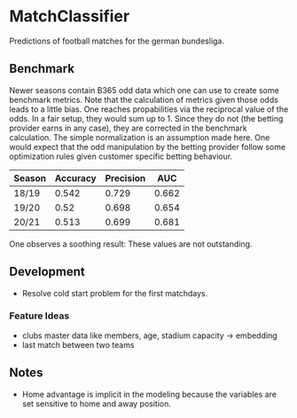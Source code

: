# MatchClassifier

Predictions of football matches for the german bundesliga.

## Benchmark

Newer seasons contain B365 odd data which one can use to create some benchmark metrics.
Note that the calculation of metrics given those odds leads to a little bias. 
One reaches propabilities via the reciprocal value of the odds. 
In a fair setup, they would sum up to 1. Since they do not (the betting provider earns in any case), 
they are corrected in the benchmark calculation. The simple normalization is an assumption made here.
One would expect that the odd manipulation by the betting provider follow some optimization rules given customer specific betting behaviour.

Season | Accuracy | Precision |  AUC
--- | --- | --- | --- | 
18/19 | 0.542 | 0.729 | 0.662
19/20 | 0.52 | 0.698 | 0.654
20/21 | 0.513 | 0.699 | 0.681

One observes a soothing result: These values are not outstanding.

## Development

* Resolve cold start problem for the first matchdays.

### Feature Ideas

* clubs master data like members, age, stadium capacity -> embedding
* last match between two teams

## Notes

* Home advantage is implicit in the modeling because the variables are set sensitive to home and away position.